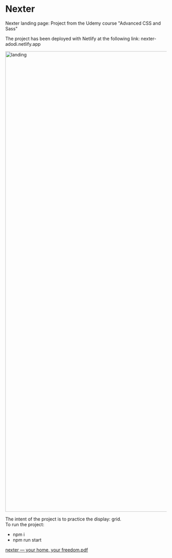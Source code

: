 # Nexter
Nexter landing page: Project from the Udemy course "Advanced CSS and Sass"

The project has been deployed with Netlify at the following link: nexter-adodi.netlify.app

<img width="1434" alt="landing" src="https://user-images.githubusercontent.com/96247758/206913829-72cc9d69-2c58-448b-b08f-54867ea3dc3d.png">

The intent of the project is to practice the display: grid. <br />
To run the project:
- npm i
- npm run start



[nexter — your home, your freedom.pdf](https://github.com/AlessandroDodi/Nexter/files/10202583/nexter.your.home.your.freedom.pdf)
